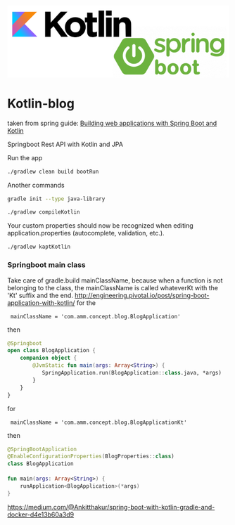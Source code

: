 ![Building web applications with Spring Boot and Kotlin](./_media/kotlin-spring-boot.png)

# Kotlin-blog 
taken from spring guide: [Building web applications with Spring Boot and Kotlin](https://spring.io/guides/tutorials/spring-boot-kotlin/)

Springboot Rest API with Kotlin and JPA

Run the app
```bash
./gradlew clean build bootRun
```

Another commands
```bash
gradle init --type java-library
```

```bash
./gradlew compileKotlin
```

Your custom properties should now be recognized when editing application.properties (autocomplete, validation, etc.).
```bash
./gradlew kaptKotlin
```




### Springboot main class
Take care of gradle.build mainClassName, because when a function is not belonging to the class, the mainClassName is called whateverKt with the 'Kt' suffix and the end.
http://engineering.pivotal.io/post/spring-boot-application-with-kotlin/
for the
```properties
 mainClassName = 'com.amm.concept.blog.BlogApplication'
```
then
```kotlin
@Springboot
open class BlogApplication {
    companion object {
        @JvmStatic fun main(args: Array<String>) {
           SpringApplication.run(BlogApplication::class.java, *args)
        }
    }
}
```

for
```properties
 mainClassName = 'com.amm.concept.blog.BlogApplicationKt'
```
then
```kotlin
@SpringBootApplication
@EnableConfigurationProperties(BlogProperties::class)
class BlogApplication

fun main(args: Array<String>) {
    runApplication<BlogApplication>(*args)
}
```
https://medium.com/@Ankitthakur/spring-boot-with-kotlin-gradle-and-docker-d4e13b60a3d9